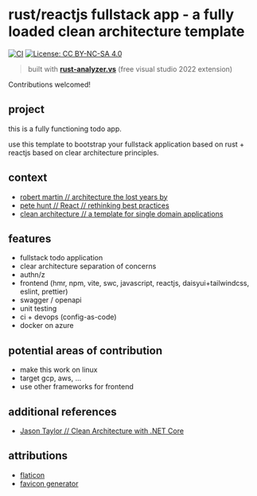 # rust/reactjs fullstack app - a fully loaded clean architecture template

[![CI](https://github.com/unrenormalizable/rca/actions/workflows/cdp.yml/badge.svg)](https://github.com/unrenormalizable/rca/actions/workflows/cdp.yml) [![License: CC BY-NC-SA 4.0](https://img.shields.io/badge/License-CC%20BY--NC--SA%204.0-lightgrey.svg?label=license)](https://creativecommons.org/licenses/by-nc-sa/4.0/)

> built with [**rust-analyzer.vs**](https://marketplace.visualstudio.com/items?itemName=kitamstudios.RustAnalyzer&ssr=false#overview) (free visual studio 2022 extension)

Contributions welcomed!

## project

this is a fully functioning todo app.

use this template to bootstrap your fullstack application based on rust + reactjs based on clear architecture principles.

## context

- [robert martin // architecture the lost years by ](https://www.youtube.com/watch?v=WpkDN78P884)
- [pete hunt // React // rethinking best practices](https://www.youtube.com/watch?v=x7cQ3mrcKaY)
- [clean architecture // a template for single domain applications](https://www.youtube.com/watch?v=I_F_wB21mdA)

## features

- fullstack todo application
- clear architecture separation of concerns
- authn/z
- frontend (hmr, npm, vite, swc, javascript, reactjs, daisyui+tailwindcss, eslint, prettier)
- swagger / openapi
- unit testing
- ci + devops (config-as-code)
- docker on azure

## potential areas of contribution

- make this work on linux
- target gcp, aws, ...
- use other frameworks for frontend

## additional references

- [Jason Taylor // Clean Architecture with .NET Core](https://jasontaylor.dev/clean-architecture-getting-started/)

## attributions

- [flaticon](https://www.flaticon.com/)
- [favicon generator](https://realfavicongenerator.net/)
